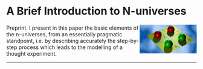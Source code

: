 # A Brief Introduction to N-universes

<img align="right" width="30%" src="/content/assets/images/n4RRRR800x400.jpg">

Preprint.  I present in this paper the basic elements of the n-universes, from an essentially pragmatic standpoint, i.e. by describing accurately the step-by-step process which leads to the modelling of a thought experiment.
<p></p>
<hr>
<p></p>
